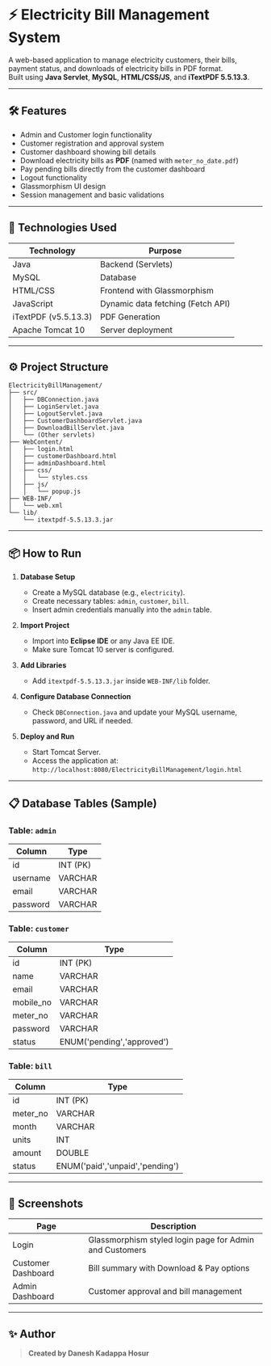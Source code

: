 
# ⚡ Electricity Bill Management System

A web-based application to manage electricity customers, their bills, payment status, and downloads of electricity bills in PDF format.  
Built using **Java Servlet**, **MySQL**, **HTML/CSS/JS**, and **iTextPDF 5.5.13.3**.

---

## 🛠 Features

- Admin and Customer login functionality
- Customer registration and approval system
- Customer dashboard showing bill details
- Download electricity bills as **PDF** (named with `meter_no_date.pdf`)
- Pay pending bills directly from the customer dashboard
- Logout functionality
- Glassmorphism UI design
- Session management and basic validations

---

## 📁 Technologies Used

| Technology | Purpose                    |
|------------|-----------------------------|
| Java       | Backend (Servlets)           |
| MySQL      | Database                     |
| HTML/CSS   | Frontend with Glassmorphism  |
| JavaScript | Dynamic data fetching (Fetch API) |
| iTextPDF (v5.5.13.3) | PDF Generation    |
| Apache Tomcat 10  | Server deployment     |

---

## ⚙ Project Structure

```
ElectricityBillManagement/
├── src/
│   ├── DBConnection.java
│   ├── LoginServlet.java
│   ├── LogoutServlet.java
│   ├── CustomerDashboardServlet.java
│   ├── DownloadBillServlet.java
│   └── (Other servlets)
├── WebContent/
│   ├── login.html
│   ├── customerDashboard.html
│   ├── adminDashboard.html
│   ├── css/
│   │   └── styles.css
│   ├── js/
│   │   └── popup.js
├── WEB-INF/
│   └── web.xml
└── lib/
    └── itextpdf-5.5.13.3.jar
```

---

## 📦 How to Run

1. **Database Setup**
   - Create a MySQL database (e.g., `electricity`).
   - Create necessary tables: `admin`, `customer`, `bill`.
   - Insert admin credentials manually into the `admin` table.

2. **Import Project**
   - Import into **Eclipse IDE** or any Java EE IDE.
   - Make sure Tomcat 10 server is configured.

3. **Add Libraries**
   - Add `itextpdf-5.5.13.3.jar` inside `WEB-INF/lib` folder.

4. **Configure Database Connection**
   - Check `DBConnection.java` and update your MySQL username, password, and URL if needed.

5. **Deploy and Run**
   - Start Tomcat Server.
   - Access the application at:  
     `http://localhost:8080/ElectricityBillManagement/login.html`

---

## 📋 Database Tables (Sample)

### Table: `admin`

| Column    | Type     |
|-----------|----------|
| id        | INT (PK) |
| username  | VARCHAR  |
| email     | VARCHAR  |
| password  | VARCHAR  |

### Table: `customer`

| Column      | Type     |
|-------------|----------|
| id          | INT (PK) |
| name        | VARCHAR  |
| email       | VARCHAR  |
| mobile_no   | VARCHAR  |
| meter_no    | VARCHAR  |
| password    | VARCHAR  |
| status      | ENUM('pending','approved') |

### Table: `bill`

| Column     | Type     |
|------------|----------|
| id         | INT (PK) |
| meter_no   | VARCHAR  |
| month      | VARCHAR  |
| units      | INT      |
| amount     | DOUBLE   |
| status     | ENUM('paid','unpaid','pending') |

---

## 📸 Screenshots

| Page | Description |
|-----|--------------|
| Login | Glassmorphism styled login page for Admin and Customers |
| Customer Dashboard | Bill summary with Download & Pay options |
| Admin Dashboard | Customer approval and bill management |

---

## ✨ Author

> **Created by Danesh Kadappa Hosur**
